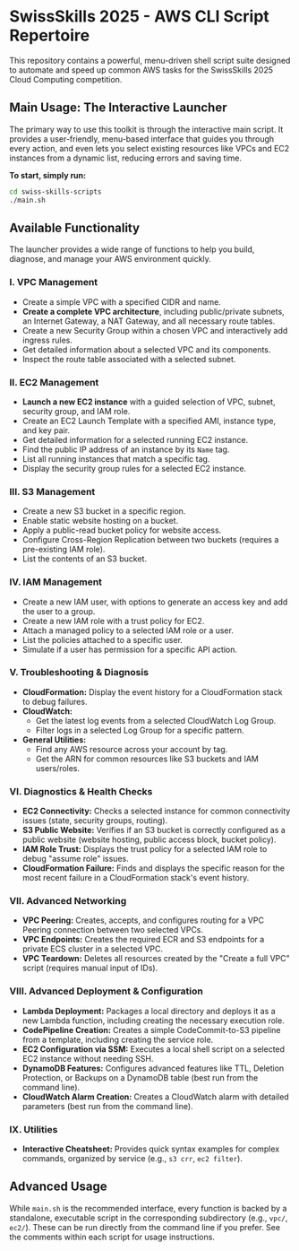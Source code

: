 # SwissSkills 2025 - AWS CLI Script Repertoire

This repository contains a powerful, menu-driven shell script suite designed to automate and speed up common AWS tasks for the SwissSkills 2025 Cloud Computing competition.

## Main Usage: The Interactive Launcher

The primary way to use this toolkit is through the interactive main script. It provides a user-friendly, menu-based interface that guides you through every action, and even lets you select existing resources like VPCs and EC2 instances from a dynamic list, reducing errors and saving time.

**To start, simply run:**
```bash
cd swiss-skills-scripts
./main.sh
```

## Available Functionality

The launcher provides a wide range of functions to help you build, diagnose, and manage your AWS environment quickly.

### I. VPC Management
- Create a simple VPC with a specified CIDR and name.
- **Create a complete VPC architecture**, including public/private subnets, an Internet Gateway, a NAT Gateway, and all necessary route tables.
- Create a new Security Group within a chosen VPC and interactively add ingress rules.
- Get detailed information about a selected VPC and its components.
- Inspect the route table associated with a selected subnet.

### II. EC2 Management
- **Launch a new EC2 instance** with a guided selection of VPC, subnet, security group, and IAM role.
- Create an EC2 Launch Template with a specified AMI, instance type, and key pair.
- Get detailed information for a selected running EC2 instance.
- Find the public IP address of an instance by its `Name` tag.
- List all running instances that match a specific tag.
- Display the security group rules for a selected EC2 instance.

### III. S3 Management
- Create a new S3 bucket in a specific region.
- Enable static website hosting on a bucket.
- Apply a public-read bucket policy for website access.
- Configure Cross-Region Replication between two buckets (requires a pre-existing IAM role).
- List the contents of an S3 bucket.

### IV. IAM Management
- Create a new IAM user, with options to generate an access key and add the user to a group.
- Create a new IAM role with a trust policy for EC2.
- Attach a managed policy to a selected IAM role or a user.
- List the policies attached to a specific user.
- Simulate if a user has permission for a specific API action.

### V. Troubleshooting & Diagnosis
- **CloudFormation:** Display the event history for a CloudFormation stack to debug failures.
- **CloudWatch:**
    - Get the latest log events from a selected CloudWatch Log Group.
    - Filter logs in a selected Log Group for a specific pattern.
- **General Utilities:**
    - Find any AWS resource across your account by tag.
    - Get the ARN for common resources like S3 buckets and IAM users/roles.

### VI. Diagnostics & Health Checks
- **EC2 Connectivity:** Checks a selected instance for common connectivity issues (state, security groups, routing).
- **S3 Public Website:** Verifies if an S3 bucket is correctly configured as a public website (website hosting, public access block, bucket policy).
- **IAM Role Trust:** Displays the trust policy for a selected IAM role to debug "assume role" issues.
- **CloudFormation Failure:** Finds and displays the specific reason for the most recent failure in a CloudFormation stack's event history.

### VII. Advanced Networking
- **VPC Peering:** Creates, accepts, and configures routing for a VPC Peering connection between two selected VPCs.
- **VPC Endpoints:** Creates the required ECR and S3 endpoints for a private ECS cluster in a selected VPC.
- **VPC Teardown:** Deletes all resources created by the "Create a full VPC" script (requires manual input of IDs).

### VIII. Advanced Deployment & Configuration
- **Lambda Deployment:** Packages a local directory and deploys it as a new Lambda function, including creating the necessary execution role.
- **CodePipeline Creation:** Creates a simple CodeCommit-to-S3 pipeline from a template, including creating the service role.
- **EC2 Configuration via SSM:** Executes a local shell script on a selected EC2 instance without needing SSH.
- **DynamoDB Features:** Configures advanced features like TTL, Deletion Protection, or Backups on a DynamoDB table (best run from the command line).
- **CloudWatch Alarm Creation:** Creates a CloudWatch alarm with detailed parameters (best run from the command line).

### IX. Utilities
- **Interactive Cheatsheet:** Provides quick syntax examples for complex commands, organized by service (e.g., `s3 crr`, `ec2 filter`).

## Advanced Usage

While `main.sh` is the recommended interface, every function is backed by a standalone, executable script in the corresponding subdirectory (e.g., `vpc/`, `ec2/`). These can be run directly from the command line if you prefer. See the comments within each script for usage instructions.
